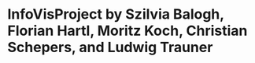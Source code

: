 # InfoVisProject by Szilvia Balogh, Florian Hartl, Moritz Koch, Christian Schepers, and Ludwig Trauner
